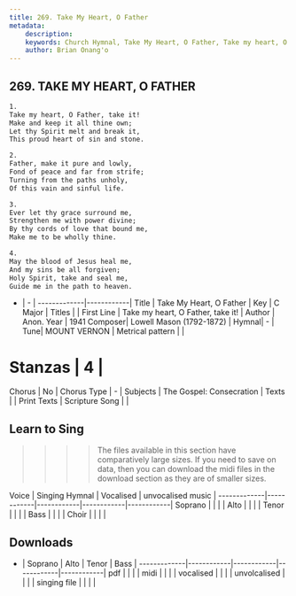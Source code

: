 ```yaml
---
title: 269. Take My Heart, O Father
metadata:
    description: 
    keywords: Church Hymnal, Take My Heart, O Father, Take my heart, O Father, take it!, 
    author: Brian Onang'o
---
```



## 269. TAKE MY HEART, O FATHER

```txt
1.
Take my heart, O Father, take it! 
Make and keep it all thine own; 
Let thy Spirit melt and break it, 
This proud heart of sin and stone. 

2.
Father, make it pure and lowly, 
Fond of peace and far from strife; 
Turning from the paths unholy, 
Of this vain and sinful life. 

3.
Ever let thy grace surround me, 
Strengthen me with power divine; 
By thy cords of love that bound me, 
Make me to be wholly thine. 

4.
May the blood of Jesus heal me, 
And my sins be all forgiven; 
Holy Spirit, take and seal me, 
Guide me in the path to heaven.

```

- |   -  |
-------------|------------|
Title | Take My Heart, O Father |
Key | C Major |
Titles |  |
First Line | Take my heart, O Father, take it! |
Author | Anon.
Year | 1941
Composer| Lowell Mason (1792-1872) |
Hymnal|  - |
Tune| MOUNT VERNON |
Metrical pattern | |
# Stanzas | 4 |
Chorus | No |
Chorus Type | - |
Subjects | The Gospel: Consecration |
Texts |  |
Print Texts | 
Scripture Song |  |
  
## Learn to Sing

>>>> The files available in this section have comparatively large sizes. If you need to save on data, then you can download the midi files in the download section as they are of smaller sizes.

Voice |  Singing Hymnal | Vocalised | unvocalised music |
-------------|------------|------------|------------|------------|
Soprano | | | |
Alto | | | |
Tenor | | | |
Bass | | | |
Choir | | | |

## Downloads

- |  Soprano | Alto | Tenor | Bass |
-------------|------------|------------|------------|------------|
pdf | | | |
midi | | | |
vocalised | | | |
unvolcalised | | | |
singing file | | | |
  